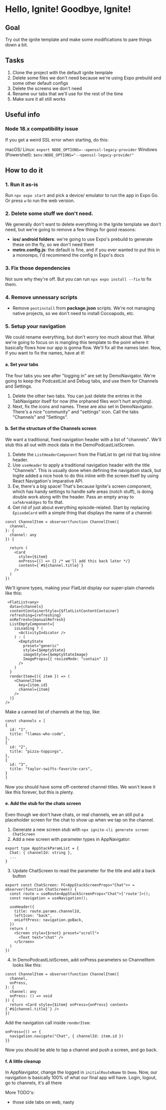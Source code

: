 # Hello, Ignite! Goodbye, Ignite!
## Goal
Try out the ignite template and make some modifications to pare things down a bit.
## Tasks
1. Clone the project with the default ignite template
2. Delete some files we don't need because we're using Expo prebuild and some other default configs
3. Delete the screens we don't need
4. Rename our tabs that we'll use for the rest of the time
5. Make sure it all still works
## Useful info
### Node 18.x compatibility issue
If you get a weird SSL error when starting, do this:

macOS/ Linux:
`export NODE_OPTIONS=--openssl-legacy-provider`
Windows (Powershell):
`$env:NODE_OPTIONS="--openssl-legacy-provider"`

## How to do it
### 1. Run it as-is
Run `npx expo start` and pick a device/ emulator to run the app in Expo Go. Or press `w` to run the web version.

### 2. Delete some stuff we don't need.
We generally don't want to delete everything in the Ignite template we don't need, but we're going to remove a few things for good reasons:
- **ios/ android folders**: we're going to use Expo's prebuild to generate these on the fly, so we don't need them
- **metro.config.js**: the default is fine, and if you ever wanted to put this in a monorepo, I'd recommend the config in Expo's docs

### 3. Fix those dependencies
Not sure why they're off. But you can run `npx expo install --fix` to fix them.

### 4. Remove unnessary scripts
- Remove `postinstall` from **package.json** scripts. We're not managing native projects, so we don't need to install Cocoapods, etc.

### 5. Setup your navigation
We could rename everything, but don't worry too much about that.
What we're going to focus on is mangling this template to the point where it basically flows how our app is gonna flow. We'll fix all the names later. Now, if you want to fix the names, have at it!
#### a. Set your tabs
The four tabs you see after "logging in" are set by DemoNavigator. We're going to keep the PodcastList and Debug tabs, and use them for Channels and Settings.
1. Delete the other two tabs. You can just delete the entries in the TabNavigator itself for now (the orphaned files won't hurt anything).
2. Next, fix the icons and names. These are also set in DemoNavigator. There's a nice "community" and "settings" icon. Call the tabs "Channels" and "Settings".
#### b. Set the structure of the Channels screen
We want a traditional, fixed navigation header with a list of "channels". We'll stub this all out with mock data in the DemoPodcastListScreen.

1. Delete the `ListHeaderComponent` from the FlatList to get rid that big inline header.
2. Use `useHeader` to apply a traditional navigation header with the title "Channels". This is usually done when defining the navigation stack, but Ingite added a nice hook to do this inline with the screen itself by using React Navigation's imparative API.
3. Ew, there's a big space! That's because Ignite's screen component, which has handy settings to handle safe areas (notch stuff), is doing double work along with the header. Pass an empty array to `safeAreaEdges` to fix that.
4. Get rid of just about everything episode-related. Start by replacing `EpisodeCard` with a simple thing that displays the name of a channel:
```
const ChannelItem = observer(function ChannelItem({
  channel,
}: {
  channel: any
}) {

  return (
    <Card
      style={$item}
      onPress={() => {} /* we'll add this back later */}
      content={`#${channel.title}`}
    />
  )
})
```

We'll ignore types, making your FlatList display our super-plain channels like this:

```
 <FlatList<any>
  data={channels}
  contentContainerStyle={$flatListContentContainer}
  refreshing={refreshing}
  onRefresh={manualRefresh}
  ListEmptyComponent={
    isLoading ? (
      <ActivityIndicator />
    ) : (
      <EmptyState
        preset="generic"
        style={$emptyState}
        imageStyle={$emptyStateImage}
        ImageProps={{ resizeMode: "contain" }}
      />
    )
  }
  renderItem={({ item }) => (
    <ChannelItem
      key={item.id}
      channel={item}
    />
  )}
/>
```

Make a canned list of channels at the top, like:
```
const channels = [
{
  id: "1",
  title: "llamas-who-code",
},
{
  id: "2",
  title: "pizza-toppings",
},
{
  id: "3",
  title: "taylor-swifts-favorite-cars",
}
]
```

Now you should have some off-centered channel titles. We won't leave it like this forever, but this is plenty.

#### e. Add the stub for the chats screen
Even though we don't have chats, or real channels, we an still put a placeholder screen for the chat to show up when we tap on the channel.
1. Generate a new screen stub with `npx ignite-cli generate screen ChatScreen`
2. Add a new screen with parameter types in AppNavigator:
```
export type AppStackParamList = {
  Chat: { channelId: string },
  ...
}
```
3. Update ChatScreen to read the parameter for the title and add a back button
```
export const ChatScreen: FC<AppStackScreenProps<"Chat">> = observer(function ChatScreen() {
  const route = useRoute<AppStackScreenProps<"Chat">['route']>();
  const navigation = useNavigation();

  useHeader({
    title: route.params.channelId,
    leftIcon: "back",
    onLeftPress: navigation.goBack,
  })
  return (
    <Screen style={$root} preset="scroll">
      <Text text="chat" />
    </Screen>
  )
})
```
4. In DemoPodcastListScreen, add onPress parameters so ChannelItem looks like this:
```
const ChannelItem = observer(function ChannelItem({
  channel,
  onPress,
}: {
  channel: any
  onPress: () => void
}) {
  return <Card style={$item} onPress={onPress} content={`#${channel.title}`} />
})
```

Add the navigation call inside `renderItem`:
```
onPress={() => {
  navigation.navigate("Chat", { channelId: item.id })
}}
```

Now you should be able to tap a channel and push a screen, and go back.

#### f. A little cleanup
In AppNavigator, change the logged in `initialRouteName` to `Demo`. Now, our navigation is basically 100% of what our final app will have. Login, logout, go to channels, it's all there


More TODO's:
- those side tabs on web, nasty